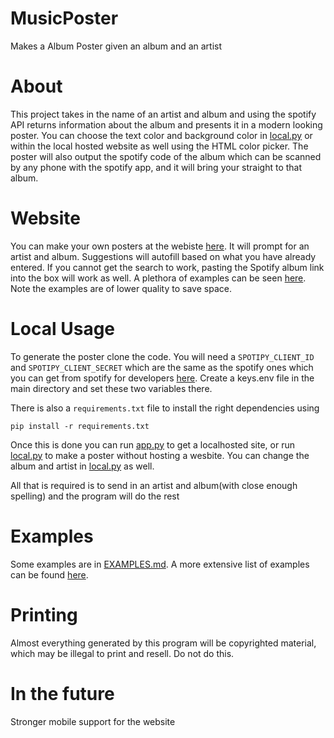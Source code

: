 # MusicPoster
Makes a Album Poster given an album and an artist

# About
This project takes in the name of an artist and album and using the spotify API returns information about the album and presents it in a modern looking poster. You can choose the text color and background color in [local.py](local.py) or within the local hosted website as well using the HTML color picker. The poster will also output the spotify code of the album which can be scanned by any phone with the spotify app, and it will bring your straight to that album. 

# Website
You can make your own posters at the webiste [here](https://trevorg73.web.illinois.edu/musicposter/home). It will prompt for an artist and album. Suggestions will autofill based on what you have already entered. If you cannot get the search to work, pasting the Spotify album link into the box will work as well. A plethora of examples can be seen [here](https://trevorg73.web.illinois.edu/musicposter/mosaic). Note the examples are of lower quality to save space. 

# Local Usage
To generate the poster clone the code. You will need a `SPOTIPY_CLIENT_ID` and `SPOTIPY_CLIENT_SECRET` which are the same as the spotify ones which you can get from spotify for developers [here](https://developer.spotify.com/documentation/general/guides/authorization/). 
Create a keys.env file in the main directory and set these two variables there.

There is also a `requirements.txt` file to install the right dependencies using 
```console
pip install -r requirements.txt
```

Once this is done you can run [app.py](app.py) to get a localhosted site, or run [local.py](local.py) to make a poster without hosting a wesbite. You can change the album and artist in [local.py](local.py) as well. 

All that is required is to send in an artist and album(with close enough spelling) and the program will do the rest

# Examples
Some examples are in [EXAMPLES.md](EXAMPLES.md). A more extensive list of examples can be found [here](https://trevorg73.web.illinois.edu/musicposter/mosaic). 


# Printing
Almost everything generated by this program will be copyrighted material, which may be illegal to print and resell. Do not do this.

# In the future
Stronger mobile support for the website

